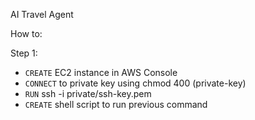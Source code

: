 AI Travel Agent

How to:

Step 1:
- `CREATE` EC2 instance in AWS Console
- `CONNECT` to private key using chmod 400 (private-key)
- `RUN` ssh -i private/ssh-key.pem
- `CREATE` shell script to run previous command

